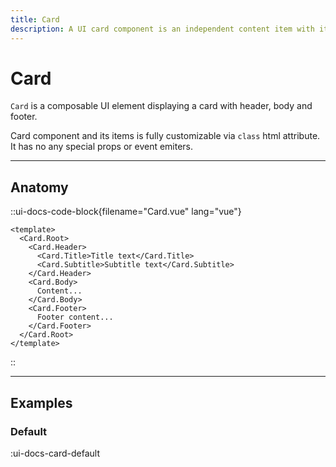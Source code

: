 ```yaml
---
title: Card
description: A UI card component is an independent content item with its header, body and footer.
---
```


# Card

`Card` is a composable UI element displaying a card with header, body and footer.

Card component and its items is fully customizable via `class` html attribute. It has no any special props or event emiters.

___

## Anatomy

::ui-docs-code-block{filename="Card.vue" lang="vue"}
```vue
<template>
  <Card.Root>
    <Card.Header>
      <Card.Title>Title text</Card.Title>
      <Card.Subtitle>Subtitle text</Card.Subtitle>
    </Card.Header>
    <Card.Body>
      Content...
    </Card.Body>
    <Card.Footer>
      Footer content...
    </Card.Footer>
  </Card.Root>
</template>
```
::

___

## Examples

### Default

:ui-docs-card-default
